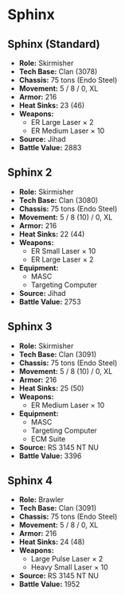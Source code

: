 # Sphinx
## Sphinx (Standard)
- **Role:** Skirmisher
- **Tech Base:** Clan (3078)
- **Chassis:** 75 tons (Endo Steel)
- **Movement:** 5 / 8 / 0, XL
- **Armor:** 216
- **Heat Sinks:** 23 (46)
- **Weapons:**
  - ER Large Laser × 2
  - ER Medium Laser × 10
- **Source:** Jihad
- **Battle Value:** 2883

## Sphinx 2
- **Role:** Skirmisher
- **Tech Base:** Clan (3080)
- **Chassis:** 75 tons (Endo Steel)
- **Movement:** 5 / 8 (10) / 0, XL
- **Armor:** 216
- **Heat Sinks:** 22 (44)
- **Weapons:**
  - ER Small Laser × 10
  - ER Large Laser × 2
- **Equipment:**
  - MASC
  - Targeting Computer
- **Source:** Jihad
- **Battle Value:** 2753

## Sphinx 3
- **Role:** Skirmisher
- **Tech Base:** Clan (3091)
- **Chassis:** 75 tons (Endo Steel)
- **Movement:** 5 / 8 (10) / 0, XL
- **Armor:** 216
- **Heat Sinks:** 25 (50)
- **Weapons:**
  - ER Medium Laser × 10
- **Equipment:**
  - MASC
  - Targeting Computer
  - ECM Suite
- **Source:** RS 3145 NT NU
- **Battle Value:** 3396

## Sphinx 4
- **Role:** Brawler
- **Tech Base:** Clan (3091)
- **Chassis:** 75 tons (Endo Steel)
- **Movement:** 5 / 8 / 0, XL
- **Armor:** 216
- **Heat Sinks:** 24 (48)
- **Weapons:**
  - Large Pulse Laser × 2
  - Heavy Small Laser × 10
- **Source:** RS 3145 NT NU
- **Battle Value:** 1952

